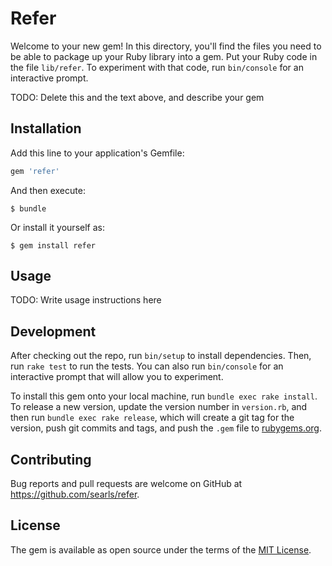 # Refer

Welcome to your new gem! In this directory, you'll find the files you need to be able to package up your Ruby library into a gem. Put your Ruby code in the file `lib/refer`. To experiment with that code, run `bin/console` for an interactive prompt.

TODO: Delete this and the text above, and describe your gem

## Installation

Add this line to your application's Gemfile:

```ruby
gem 'refer'
```

And then execute:

    $ bundle

Or install it yourself as:

    $ gem install refer

## Usage

TODO: Write usage instructions here

## Development

After checking out the repo, run `bin/setup` to install dependencies. Then, run `rake test` to run the tests. You can also run `bin/console` for an interactive prompt that will allow you to experiment.

To install this gem onto your local machine, run `bundle exec rake install`. To release a new version, update the version number in `version.rb`, and then run `bundle exec rake release`, which will create a git tag for the version, push git commits and tags, and push the `.gem` file to [rubygems.org](https://rubygems.org).

## Contributing

Bug reports and pull requests are welcome on GitHub at https://github.com/searls/refer.

## License

The gem is available as open source under the terms of the [MIT License](https://opensource.org/licenses/MIT).
